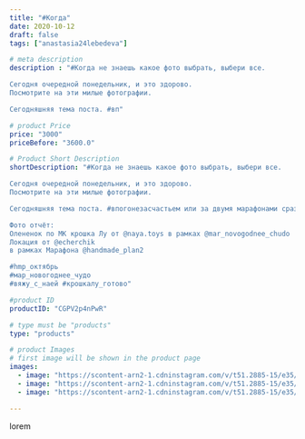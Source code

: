 ```yaml
---
title: "#Когда"
date: 2020-10-12
draft: false
tags: ["anastasia24lebedeva"]

# meta description
description : "#Когда не знаешь какое фото выбрать, выбери все.

Сегодня очередной понедельник, и это здорово.
Посмотрите на эти милые фотографии.

Сегодняшняя тема поста. #вп"

# product Price
price: "3000"
priceBefore: "3600.0"

# Product Short Description
shortDescription: "#Когда не знаешь какое фото выбрать, выбери все.

Сегодня очередной понедельник, и это здорово.
Посмотрите на эти милые фотографии.

Сегодняшняя тема поста. #впогонезасчастьем или за двумя марафонами сразу.

Фото отчёт:
Олененок по МК крошка Лу от @naya.toys в рамках @mar_novogodnee_chudo
Локация от @echerchik
в рамках Марафона @handmade_plan2

#hmp_октябрь
#мар_новогоднее_чудо
#вяжу_с_наей #крошкалу_готово"

#product ID
productID: "CGPV2p4nPwR"

# type must be "products"
type: "products"

# product Images
# first image will be shown in the product page
images:
  - image: "https://scontent-arn2-1.cdninstagram.com/v/t51.2885-15/e35/121512054_387395779094750_4782771429801016045_n.jpg?_nc_ht=scontent-arn2-1.cdninstagram.com&_nc_cat=102&_nc_ohc=ORnwU30kC3IAX_S3GwY&se=7&tp=1&oh=64a48846ca102b228af9d34e3ff0dc16&oe=605E7717&ig_cache_key=MjQxODI0NzYzNDczMTcyODQ2MQ%3D%3D.2"
  - image: "https://scontent-arn2-1.cdninstagram.com/v/t51.2885-15/e35/121215872_2009863885817815_7696711106480744465_n.jpg?_nc_ht=scontent-arn2-1.cdninstagram.com&_nc_cat=107&_nc_ohc=Tbc3CwK7hJYAX-BzSCc&se=7&tp=1&oh=9fd373bd0b44c98901a20bda01ca4f94&oe=60618EAD&ig_cache_key=MjQxODI0NzYzNDcyMzMxODg0MQ%3D%3D.2"
  - image: "https://scontent-arn2-1.cdninstagram.com/v/t51.2885-15/e35/121178003_350112406049063_2348108573537705321_n.jpg?_nc_ht=scontent-arn2-1.cdninstagram.com&_nc_cat=111&_nc_ohc=0-XfKBpSw3kAX82TB3d&se=7&tp=1&oh=f51200ca08b0ef14fe6ade0d2308049d&oe=605E9601&ig_cache_key=MjQxODI0NzYzNDcxNTEwMDczNQ%3D%3D.2"

---
```

lorem

